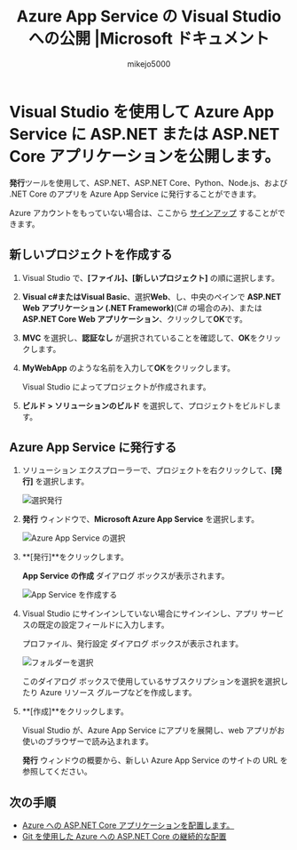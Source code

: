 ﻿---
title: Azure App Service の Visual Studio への公開 |Microsoft ドキュメント
ms.custom: ''
ms.date: 11/22/2017
ms.technology: vs-ide-deployment
ms.topic: quickstart
helpviewer_keywords:
- deployment, website
ms.assetid: fc82b1f1-d342-4b82-9a44-590479f0a895
author: mikejo5000
ms.author: mikejo
manager: douge
ms.workload:
- azure
ms.openlocfilehash: dd3fa975070656f54a48452a50e51c172d51c785
ms.sourcegitcommit: 42ea834b446ac65c679fa1043f853bea5f1c9c95
ms.translationtype: MT
ms.contentlocale: ja-JP
ms.lasthandoff: 04/19/2018
---
# <a name="publish-an-aspnet-or-aspnet-core-app-to-azure-app-service-using-visual-studio"></a>Visual Studio を使用して Azure App Service に ASP.NET または ASP.NET Core アプリケーションを公開します。

**発行**ツールを使用して、ASP.NET、ASP.NET Core、Python、Node.js、および .NET Core のアプリを Azure App Service に発行することができます。

Azure アカウントをもっていない場合は、ここから [サインアップ](https://azure.microsoft.com/free/?ref=microsoft.com&utm_source=microsoft.com&utm_medium=doc&utm_campaign=visualstudio) することができます。

## <a name="create-a-new-project"></a>新しいプロジェクトを作成する 

1. Visual Studio で、**[ファイル]、[新しいプロジェクト]** の順に選択します。

1. **Visual c#**または**Visual Basic**、選択**Web**、し、中央のペインで  **ASP.NET Web アプリケーション (.NET Framework)**(C# の場合のみ)、または**ASP.NET Core Web アプリケーション**、クリックして**OK**です。

1. **MVC** を選択し、**認証なし** が選択されていることを確認して、**OK**をクリックします。

1. **MyWebApp** のような名前を入力して**OK**をクリックします。

    Visual Studio によってプロジェクトが作成されます。

1. **ビルド > ソリューションのビルド** を選択して、プロジェクトをビルドします。

## <a name="publish-to-azure-app-service"></a>Azure App Service に発行する

1. ソリューション エクスプローラーで、プロジェクトを右クリックして、**[発行]** を選択します。

    ![選択発行](../deployment/media/quickstart-publish-aspnet.png "選択発行")

1. **発行** ウィンドウで、**Microsoft Azure App Service** を選択します。

    ![Azure App Service の選択](../deployment/media/quickstart-publish-azure.png "Azure App Service の選択")

1. **[発行]**をクリックします。

    **App Service の作成** ダイアログ ボックスが表示されます。

    ![App Service を作成する](../deployment/media/quickstart-publish-settings-app-service.png "Azure App Service の作成")
    
1. Visual Studio にサインインしていない場合にサインインし、アプリ サービスの既定の設定フィールドに入力します。

    プロファイル、発行設定 ダイアログ ボックスが表示されます。

    ![フォルダーを選択](../deployment/media/quickstart-publish-settings-web.png "フォルダーを選択します")

    このダイアログ ボックスで使用しているサブスクリプションを選択を選択したり Azure リソース グループなどを作成します。

1. **[作成]**をクリックします。

    Visual Studio が、Azure App Service にアプリを展開し、web アプリがお使いのブラウザーで読み込まれます。

    **発行** ウィンドウの概要から、新しい Azure App Service のサイトの URL を参照してください。

## <a name="next-steps"></a>次の手順

- [Azure への ASP.NET Core アプリケーションを配置します。](/aspnet/core/tutorials/publish-to-azure-webapp-using-vs)
- [Git を使用した Azure への ASP.NET Core の継続的な配置](/aspnet/core/publishing/azure-continuous-deployment)
